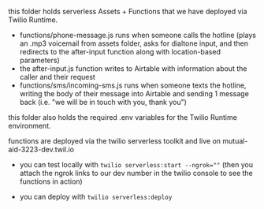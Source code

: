 this folder holds serverless Assets + Functions that we have deployed via Twilio Runtime.

- functions/phone-message.js runs when someone calls the hotline (plays an .mp3 voicemail from assets folder, asks for dialtone input, and then redirects to the after-input function along with location-based parameters)
- the after-input.js function writes to Airtable with information about the caller and their request
- functions/sms/incoming-sms.js runs when someone texts the hotline, writing the body of their message into Airtable and sending 1 message back (i.e. "we will be in touch with you, thank you")

this folder also holds the required .env variables for the Twilio Runtime environment.

functions are deployed via the twilio serverless toolkit and live on mutual-aid-3223-dev.twil.io
- you can test locally with `twilio serverless:start --ngrok=""` 
(then you attach the ngrok links to our dev number in the twilio console to see the functions in action)

- you can deploy with `twilio serverless:deploy`
